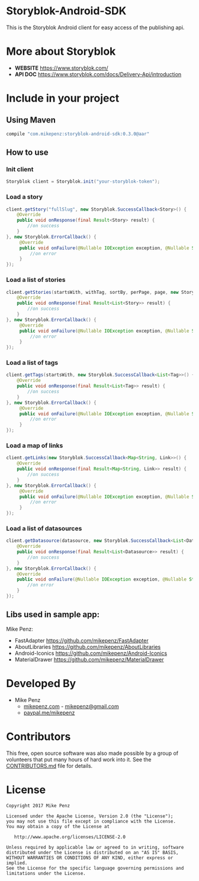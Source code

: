 # Storyblok-Android-SDK

This is the Storyblok Android client for easy access of the publishing api.

# More about Storyblok
- **WEBSITE** https://www.storyblok.com/
- **API DOC** https://www.storyblok.com/docs/Delivery-Api/introduction

# Include in your project
## Using Maven

```gradle
compile "com.mikepenz:storyblok-android-sdk:0.3.0@aar"
```

## How to use
### Init client

```java
Storyblok client = Storyblok.init("your-storyblok-token");
```

### Load a story
```java
client.getStory("fullSlug", new Storyblok.SuccessCallback<Story>() {
    @Override
    public void onResponse(final Result<Story> result) {
        //on success
    }
}, new Storyblok.ErrorCallback() {
     @Override
     public void onFailure(@Nullable IOException exception, @Nullable String response) {
         //on error
     }
});
```

### Load a list of stories
```java
client.getStories(startsWith, withTag, sortBy, perPage, page, new Storyblok.SuccessCallback<List<Story>>() {
    @Override
    public void onResponse(final Result<List<Story>> result) {
        //on success
    }
}, new Storyblok.ErrorCallback() {
     @Override
     public void onFailure(@Nullable IOException exception, @Nullable String response) {
         //on error
     }
});
```

### Load a list of tags
```java
client.getTags(startsWith, new Storyblok.SuccessCallback<List<Tag>>() {
    @Override
    public void onResponse(final Result<List<Tag>> result) {
        //on success
    }
}, new Storyblok.ErrorCallback() {
     @Override
     public void onFailure(@Nullable IOException exception, @Nullable String response) {
         //on error
     }
});
```

### Load a map of links
```java
client.getLinks(new Storyblok.SuccessCallback<Map<String, Link>>() {
    @Override
    public void onResponse(final Result<Map<String, Link>> result) {
        //on success
    }
}, new Storyblok.ErrorCallback() {
     @Override
     public void onFailure(@Nullable IOException exception, @Nullable String response) {
         //on error
     }
});
```

### Load a list of datasources
```java
client.getDatasource(datasource, new Storyblok.SuccessCallback<List<Datasource>>() {
    @Override
    public void onResponse(final Result<List<Datasource>> result) {
        //on success
    }
}, new Storyblok.ErrorCallback() {
    @Override
    public void onFailure(@Nullable IOException exception, @Nullable String response) {
        //on error
    }
});
```


## Libs used in sample app:
Mike Penz:
- FastAdapter https://github.com/mikepenz/FastAdapter
- AboutLibraries https://github.com/mikepenz/AboutLibraries
- Android-Iconics https://github.com/mikepenz/Android-Iconics
- MaterialDrawer https://github.com/mikepenz/MaterialDrawer

# Developed By

* Mike Penz 
  * [mikepenz.com](http://mikepenz.com) - <mikepenz@gmail.com>
  * [paypal.me/mikepenz](http://paypal.me/mikepenz)

# Contributors

This free, open source software was also made possible by a group of volunteers that put many hours of hard work into it. See the [CONTRIBUTORS.md](CONTRIBUTORS.md) file for details.

# License

    Copyright 2017 Mike Penz

    Licensed under the Apache License, Version 2.0 (the "License");
    you may not use this file except in compliance with the License.
    You may obtain a copy of the License at

       http://www.apache.org/licenses/LICENSE-2.0

    Unless required by applicable law or agreed to in writing, software
    distributed under the License is distributed on an "AS IS" BASIS,
    WITHOUT WARRANTIES OR CONDITIONS OF ANY KIND, either express or implied.
    See the License for the specific language governing permissions and
    limitations under the License.
